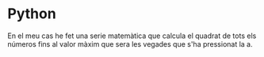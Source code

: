 # Python
   En el meu cas he fet una serie matemàtica que calcula el quadrat de tots els números fins al valor màxim que sera les vegades que s'ha pressionat la a.

